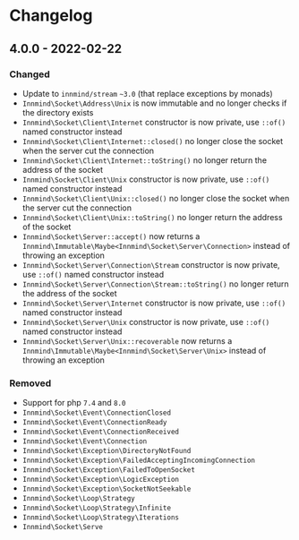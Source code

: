 # Changelog

## 4.0.0 - 2022-02-22

### Changed

- Update to `innmind/stream` `~3.0` (that replace exceptions by monads)
- `Innmind\Socket\Address\Unix` is now immutable and no longer checks if the directory exists
- `Innmind\Socket\Client\Internet` constructor is now private, use `::of()` named constructor instead
- `Innmind\Socket\Client\Internet::closed()` no longer close the socket when the server cut the connection
- `Innmind\Socket\Client\Internet::toString()` no longer return the address of the socket
- `Innmind\Socket\Client\Unix` constructor is now private, use `::of()` named constructor instead
- `Innmind\Socket\Client\Unix::closed()` no longer close the socket when the server cut the connection
- `Innmind\Socket\Client\Unix::toString()` no longer return the address of the socket
- `Innmind\Socket\Server::accept()` now returns a `Innmind\Immutable\Maybe<Innmind\Socket\Server\Connection>` instead of throwing an exception
- `Innmind\Socket\Server\Connection\Stream` constructor is now private, use `::of()` named constructor instead
- `Innmind\Socket\Server\Connection\Stream::toString()` no longer return the address of the socket
- `Innmind\Socket\Server\Internet` constructor is now private, use `::of()` named constructor instead
- `Innmind\Socket\Server\Unix` constructor is now private, use `::of()` named constructor instead
- `Innmind\Socket\Server\Unix::recoverable` now returns a `Innmind\Immutable\Maybe<Innmind\Socket\Server\Unix>` instead of throwing an exception

### Removed

- Support for php `7.4` and `8.0`
- `Innmind\Socket\Event\ConnectionClosed`
- `Innmind\Socket\Event\ConnectionReady`
- `Innmind\Socket\Event\ConnectionReceived`
- `Innmind\Socket\Event\Connection`
- `Innmind\Socket\Exception\DirectoryNotFound`
- `Innmind\Socket\Exception\FailedAcceptingIncomingConnection`
- `Innmind\Socket\Exception\FailedToOpenSocket`
- `Innmind\Socket\Exception\LogicException`
- `Innmind\Socket\Exception\SocketNotSeekable`
- `Innmind\Socket\Loop\Strategy`
- `Innmind\Socket\Loop\Strategy\Infinite`
- `Innmind\Socket\Loop\Strategy\Iterations`
- `Innmind\Socket\Serve`
